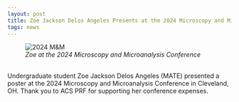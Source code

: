 ```yaml
---
layout: post
title: Zoe Jackson Delos Angeles Presents at the 2024 Microscopy and Microanalysis Conference
tags: news
---
```


<figure>
  <img src="https://lesliehamachi.github.io/post_content/2024-07-29-microscopyandmicroanalysis.jpg" alt="2024 M&M" title="2024 M&M">
  <figcaption><em>Zoe at the 2024 Microscopy and Microanalysis Conference</em></figcaption>
</figure>  
<br>
Undergraduate student Zoe Jackson Delos Angeles (MATE) presented a poster at the 2024 Microscopy and Microanalysis Conference in Cleveland, OH. Thank you to ACS PRF for supporting her conference expenses.
